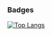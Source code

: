 ### Badges
[![Top Langs](https://github-readme-stats-pmeleroa.vercel.app/api/top-langs/?username=pmeleroa&theme=radical&hide_title=false&layout=compact)](https://github.com/pmeleroa/github-readme-stats)

